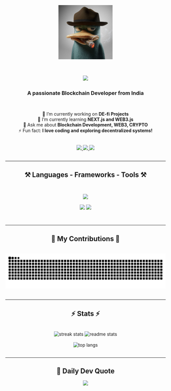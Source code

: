 <p align="center">
  <img align="center" alt="coding" width="170" src="https://github.com/Platypus96/Platypus96/blob/main/Platypus.jpg">
</p>

<h1 align="center">
  <img align="center" src="https://readme-typing-svg.herokuapp.com/?font=Righteous&size=35&center=true&vCenter=true&width=500&height=70&duration=4000&lines=Hi+There!+👋;+I'm+Adarsh+Kumar!;" />
</h1>

<h3 align="center">A passionate Blockchain Developer from India</h3>

<br/>

<div align="center">
  
🔭 I’m currently working on **DE-fi Projects** <br/>
🌱 I’m currently learning **NEXT.js and WEB3.js** <br/>
💬 Ask me about **Blockchain Development, WEB3, CRYPTO** <br/>
⚡ Fun fact: **I love coding and exploring decentralized systems!**

</div>

<br/>

<div align="center">
  <a href="mailto:adarshkr1375@gmail.com">
    <img src="https://img.shields.io/badge/Gmail-333333?style=for-the-badge&logo=gmail&logoColor=red" />
  </a>
  <a href="https://www.linkedin.com/in/adarsh-kumar-6a403a297/" target="_blank">
    <img src="https://img.shields.io/badge/LinkedIn-0077B5?style=for-the-badge&logo=linkedin&logoColor=white" />
  </a>
  <a href="https://platypus96.github.io/Platypus96_portfolio/" target="_blank">
    <img src="https://img.shields.io/badge/Portfolio-FF5722?style=for-the-badge&logo=google-chrome&logoColor=white" />
  </a>
</div>

<br/>
<hr/>

<h2 align="center">⚒️ Languages - Frameworks - Tools ⚒️</h2>
<br/>

<p align="center">
  <img src="https://skillicons.dev/icons?i=solidity,react,tailwind,html,css,github,git,javascript,nodejs,mongodb,c,cpp" />
</p>

<p align="center">
  <img src="https://img.shields.io/badge/Web3.js-black?style=for-the-badge&logo=web3.js&logoColor=white" />
  <img src="https://img.shields.io/badge/Hardhat- black?style=for-the-badge&logo=ethereum&logoColor=black" />
</p>

<br/>
<hr/>

<div align="center">
  <h2>🐍 My Contributions 🐍</h2>
  <br/>
  <img src="https://raw.githubusercontent.com/Platypus96/Platypus96/output/github-snake-dark.svg" />
</div>



<br/>
<hr/>

<h2 align="center">⚡ Stats ⚡</h2>
<br/>

<div align="center">
  <img width="390" src="https://github-readme-streak-stats-salesp07.vercel.app/?user=Platypus96&count_private=true&theme=react&border_radius=10" alt="streak stats"/>
  <img width="390" src="https://github-readme-stats-salesp07.vercel.app/api?username=Platypus96&count_private=true&show_icons=true&theme=react&rank_icon=github&border_radius=10" alt="readme stats" />
  <br/><br/>
  <img width="325" src="https://github-readme-stats-salesp07.vercel.app/api/top-langs/?username=Platypus96&hide=HTML&langs_count=8&layout=compact&theme=react&border_radius=10&size_weight=0.5&count_weight=0.5" alt="top langs" />
</div>

<br/>
<hr/>

<h2 align="center">🧠 Daily Dev Quote</h2>

<p align="center">
  <img src="https://quotes-github-readme.vercel.app/api?type=horizontal&theme=dark" />
</p>

<br/>

<!-- Optional: Ko-fi donation button (currently empty link) -->
<div align="center">
  <a href="https://ko-fi.com/your_kofi_username" target="_blank">
    <!-- You can add your ko-fi button here if needed -->
  </a>
</div>
